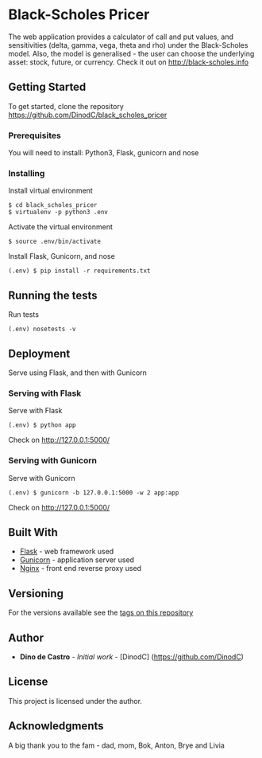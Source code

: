 # Black-Scholes Pricer
The web application provides a calculator of call and put values, and sensitivities (delta, gamma, vega, theta and rho) under the Black-Scholes model. Also, the model is generalised - the user can choose the underlying asset: stock, future, or currency. Check it out on http://black-scholes.info

## Getting Started
To get started, clone the repository https://github.com/DinodC/black_scholes_pricer

### Prerequisites
You will need to install: Python3, Flask, gunicorn and nose

### Installing
Install virtual environment
```
$ cd black_scholes_pricer
$ virtualenv -p python3 .env
```
Activate the virtual environment
```
$ source .env/bin/activate
```
Install Flask, Gunicorn, and nose
```
(.env) $ pip install -r requirements.txt
```

## Running the tests
Run tests
```
(.env) nosetests -v
```

## Deployment
Serve using Flask, and then with Gunicorn

### Serving with Flask
Serve with Flask
```
(.env) $ python app
```
Check on http://127.0.0.1:5000/

### Serving with Gunicorn
Serve with Gunicorn
```
(.env) $ gunicorn -b 127.0.0.1:5000 -w 2 app:app
```
Check on http://127.0.0.1:5000/


## Built With
* [Flask](http://flask.pocoo.org) - web framework used
* [Gunicorn](https://gunicorn.org) - application server used
* [Nginx](https://www.nginx.com) - front end reverse proxy used

## Versioning
For the versions available see the [tags on this repository](https://github.com/DinodC/black_scholes_pricer)

## Author
* **Dino de Castro** - *Initial work* - [DinodC] (https://github.com/DinodC)

## License
This project is licensed under the author.

## Acknowledgments
A big thank you to the fam - dad, mom, Bok, Anton, Brye and Livia
